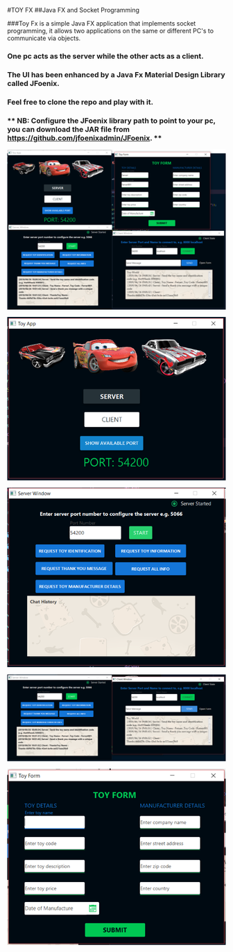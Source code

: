 #TOY FX
##Java FX and Socket Programming

###Toy Fx is a simple Java FX application that implements socket programming, it allows two applications on the same or different PC's to communicate via objects.
### One pc acts as the server while the other acts as a client.
### The UI has been enhanced by a Java Fx Material Design Library called JFoenix.
### Feel free to clone the repo and play with it.
### ** NB: Configure the JFoenix library path to point to your pc, you can download the JAR file from https://github.com/jfoenixadmin/JFoenix. **

![Application Main View](screenshots/fullApp.PNG)

![Start Menu](screenshots/main.PNG)

![Server Start](screenshots/serverinitial.PNG)

![Server-Client Communication](screenshots/fullview.PNG)

![Toy Form](screenshots/toyform.PNG)